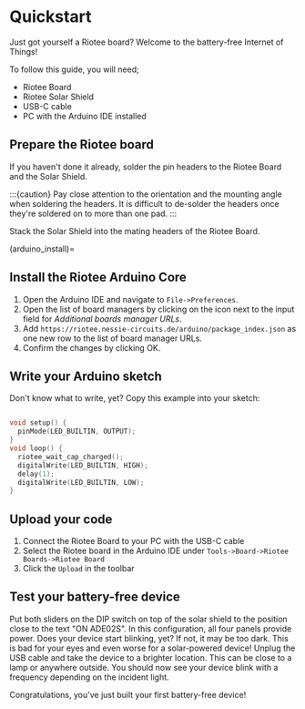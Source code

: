 # Quickstart

Just got yourself a Riotee board? Welcome to the battery-free Internet of Things!

To follow this guide, you will need;

 - Riotee Board
 - Riotee Solar Shield
 - USB-C cable
 - PC with the Arduino IDE installed

## Prepare the Riotee board

If you haven't done it already, solder the pin headers to the Riotee Board and the Solar Shield.

:::{caution}
  Pay close attention to the orientation and the mounting angle when soldering the headers. It is difficult to de-solder the headers once they're soldered on to more than one pad.
:::

Stack the Solar Shield into the mating headers of the Riotee Board.

(arduino_install)=
## Install the Riotee Arduino Core

1. Open the Arduino IDE and navigate to `File->Preferences`.
2. Open the list of board managers by clicking on the icon next to the input field for *Additional boards manager URLs*.
3. Add `https://riotee.nessie-circuits.de/arduino/package_index.json` as one new row to the list of board manager URLs.
4. Confirm the changes by clicking OK.

## Write your Arduino sketch

Don't know what to write, yet? Copy this example into your sketch:

```C

void setup() {
  pinMode(LED_BUILTIN, OUTPUT);
}
void loop() {
  riotee_wait_cap_charged();
  digitalWrite(LED_BUILTIN, HIGH);
  delay(1);
  digitalWrite(LED_BUILTIN, LOW);
}

```

## Upload your code

1. Connect the Riotee Board to your PC with the USB-C cable
2. Select the Riotee board in the Arduino IDE under `Tools->Board->Riotee Boards->Riotee Board`
3. Click the `Upload` in the toolbar

## Test your battery-free device

Put both sliders on the DIP switch on top of the solar shield to the position close to the text "ON ADE02S". In this configuration, all four panels provide power. Does your device start blinking, yet? If not, it may be too dark. This is bad for your eyes and even worse for a solar-powered device! Unplug the USB cable and take the device to a brighter location. This can be close to a lamp or anywhere outside. You should now see your device blink with a frequency depending on the incident light.

Congratulations, you've just built your first battery-free device!
